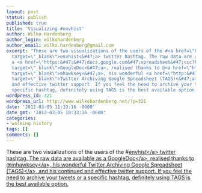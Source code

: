```yaml
---
layout: post
status: publish
published: true
title: 'Visualizing #envhist'
author: Wilko Hardenberg
author_login: wilkohardenberg
author_email: wilko.hardenberg@gmail.com
excerpt: "These are two visualizations of the users of the #<a href=\"https:&#47;&#47;twitter.com&#47;#!&#47;search&#47;%23envhist\"
  target=\"_blank\">envhist<&#47;a> twitter hashtag. The raw data are available as
  a <a href=\"https:&#47;&#47;docs.google.com&#47;spreadsheet&#47;ccc?key=0AuF-P4tEJAB-dFBJZnVQLXlSaF8temZoOHhsWHlZM1E\"
  target=\"_blank\">GoogleDoc<&#47;a>, realised thanks to @<a href=\"https:&#47;&#47;twitter.com&#47;#!&#47;mhawksey\"
  target=\"_blank\">mhawksey<&#47;a>, his wonderful <a href=\"http:&#47;&#47;mashe.hawksey.info&#47;2012&#47;01&#47;twitter-archive-tagsv3&#47;\"
  target=\"_blank\">Twitter Archiving Google Spreadsheet (TAGS)<&#47;a>, and his continued
  and effective twitter support. If you feel the need to archive your tweets or a
  specific hashtag, definitely using TAGS is the best available option.\r\n"
wordpress_id: 321
wordpress_url: http://www.wilkohardenberg.net/?p=321
date: '2012-03-05 11:33:16 -0600'
date_gmt: '2012-03-05 10:33:16 -0600'
categories:
- walking history
tags: []
comments: []
---
```

<p>These are two visualizations of the users of the #<a href="https:&#47;&#47;twitter.com&#47;#!&#47;search&#47;%23envhist" target="_blank">envhist<&#47;a> twitter hashtag. The raw data are available as a <a href="https:&#47;&#47;docs.google.com&#47;spreadsheet&#47;ccc?key=0AuF-P4tEJAB-dFBJZnVQLXlSaF8temZoOHhsWHlZM1E" target="_blank">GoogleDoc<&#47;a>, realised thanks to @<a href="https:&#47;&#47;twitter.com&#47;#!&#47;mhawksey" target="_blank">mhawksey<&#47;a>, his wonderful <a href="http:&#47;&#47;mashe.hawksey.info&#47;2012&#47;01&#47;twitter-archive-tagsv3&#47;" target="_blank">Twitter Archiving Google Spreadsheet (TAGS)<&#47;a>, and his continued and effective twitter support. If you feel the need to archive your tweets or a specific hashtag, definitely using TAGS is the best available option.<br />
<a id="more"></a><a id="more-321"></a><br />
<script src="https:&#47;&#47;docs.google.com&#47;spreadsheet&#47;gpub?url=http%3A%2F%2F84jfcmfbboruil7k6lvfn8cs1l91mnes-ss-opensocial.googleusercontent.com%2Fgadgets%2Fifr%3Fup_title%3DTwitterVis%26up__table_query_url%3Dhttps%253A%252F%252Fdocs.google.com%252Fspreadsheet%252Ftq%253Fgid%253D76%2526range%253DA1%25253AB2%2526key%253D0AuF-P4tEJAB-dFBJZnVQLXlSaF8temZoOHhsWHlZM1E%2526pub%253D1%26url%3Dhttp%253A%252F%252Fhosting.gmodules.com%252Fig%252Fgadgets%252Ffile%252F108150762089462716664%252Ffriendviz.xml%26spreadsheets%3Dspreadsheets&height=700&width=700"><&#47;script></p>
<p><script src="https:&#47;&#47;docs.google.com&#47;spreadsheet&#47;gpub?url=http%3A%2F%2Frunjftm8i1lnoqdt9p75h42kvdsj4fdc-ss-opensocial.googleusercontent.com%2Fgadgets%2Fifr%3Fup_title%3DTwitterD3Vis%26up__table_query_url%3Dhttps%253A%252F%252Fdocs.google.com%252Fspreadsheet%252Ftq%253Fgid%253D77%2526range%253DA%25253AB%2526key%253D0AuF-P4tEJAB-dFBJZnVQLXlSaF8temZoOHhsWHlZM1E%2526pub%253D1%26url%3Dhttp%253A%252F%252Fhosting.gmodules.com%252Fig%252Fgadgets%252Ffile%252F108150762089462716664%252Fedgeexplorer.xml%26spreadsheets%3Dspreadsheets&height=700&width=700"><&#47;script></p>
